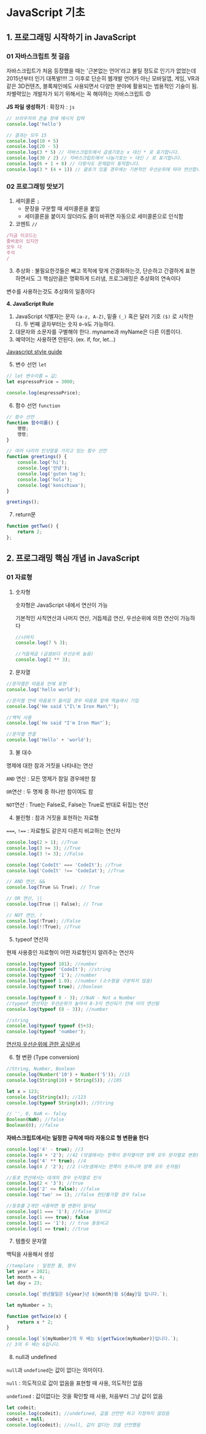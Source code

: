 # JavaScript 기초

## 1. 프로그래밍 시작하기 in JavaScript

### 01 자바스크립트 첫 걸음

자바스크립트가 처음 등장했을 때는 '근본없는 언어'라고 불릴 정도로 인기가 없었는데 2015년부터 인기 대폭발!!!! 그 이후로 단순히 웹개발 언어가 아닌 모바일앱, 게임, VR과 같은 3D컨텐츠, 블록체인에도 사용되면서 다양한 분야에 활용되는 범용적인 기술이 됨. 차별력있는 개발자가 되기 위해서는 꼭 해야하는 자바스크립트 😍 

**JS 파일 생성하기** : 확장자 : `js` 

```jsx
// 브라우저의 콘솔 창에 메시지 입력
console.log('hello')

// 결과는 모두 15
console.log(10 + 5)
console.log(20 - 5) 
console.log(3 * 5) // 자바스크립트에서 곱셈기호는 x 대신 * 로 표기합니다. 
console.log(30 / 2) // 자바스크립트에서 나눔기호는 ÷ 대신 / 로 표기합니다.
console.log(6 + 1 + 8) // 다항식도 문제없이 동작합니다.
console.log(3 * (4 + 1)) // 괄호가 있을 경우에는 기본적인 우선순위에 따라 연산합니다.
```

### 02 프로그래밍 맛보기

1. 세미콜론 `;` 
    - 문장을 구분할 때 세미콜론을 붙임
    - 세미콜론을 붙이지 않더라도 줄이 바뀌면 자동으로 세미콜론으로 인식함
2. 코멘트 `//`

```jsx
/지금 이코드는 
줄바꿈이 있지만
모두 다
주석 
/
```

3. 추상화 : 불필요한것들은 빼고 목적에 맞게 간결화하는것, 단순하고 간결하게 표현하면서도 그 핵심만큼은 명확하게 드러냄, 프로그래밍은 추상화의 연속이다

변수를 사용하는것도 추상화의 일종이다

**4. JavaScript Rule**

1. JavaScript 식별자는 문자 `(a-z, A-Z)`, 밑줄 `(_)` 혹은 달러 기호 `($)` 로 시작한다. 두 번째 글자부터는 숫자 `0~9`도 가능하다.
2. 대문자와 소문자를 구별해야 한다. myname과 myName은 다른 이름이다.
3. 예약어는 사용하면 안된다. (ex. if, for, let...)

[Javascript style guide]([https://github.com/ParkSB/javascript-style-guide](https://github.com/ParkSB/javascript-style-guide))

5. 변수 선언 `let`

```jsx
// let 변수이름 = 값;
let espressoPrice = 3000;

console.log(espressoPrice);
```

6. 함수 선언 `function`

```jsx
// 함수 선언
function 함수이름() {
	명령;
	명령;
}

// 여러 나라의 인삿말을 가지고 있는 함수 선언
function greetings() {
	console.log('hi');
	console.log('안녕');
	console.log('guten tag');
	console.log('hola');
	console.log('konichiwa');
}

greetings();
```

7. return문

```jsx
function getTwo() {
	return 2;
};
```

## 2. 프로그래밍 핵심 개념 in JavaScript

### 01 자료형

1. 숫자형

    숫자형은 JavaScript 내에서 연산이 가능

    기본적인 사칙연산과 나머지 연산, 거듭제곱 연산, 우선순위에 의한 연산이 가능하다

    ```jsx
    //나머지 
    console.log(7 % 3);

    //거듭제곱 (곱셈보다 우선순위 높음)
    console.log(2 ** 3);

    ```

2. 문자열

```jsx
//문자열은 따옴표 안에 표현
console.log('hello world');

//문자열 안에 따옴표가 들어갈 경우 따옴표 앞에 역슬래시 기입
console.log('He said \"I\'m Iron Man\"');

//백틱 사용
console.log(`He said "I'm Iron Man"`);

//문자열 연결
console.log('Hello' + 'world');
```

3. 불 대수

명제에 대한 참과 거짓을 나타내는 연산

`AND` 연산 : 모든 명제가 참일 경우에만 참

`OR`연산 : 두 명제 중 하나만 참이여도 참

`NOT`연산 : True는 False로, False는 True로 반대로 뒤집는 연산

4. 불린형 : 참과 거짓을 표현하는 자료형 

`===`, `!==` : 자료형도 같은지 다른지 비교하는 연산자 

```jsx
console.log(2 > 1); //True
console.log(3 >= 3); //True
console.log(3 != 3); //False

console.log('CodeIt' === 'CodeIt'); //True
console.log('CodeIt' !== 'CodeIat'); //True

// AND 연산, &&
console.log(True && True); // True

// OR 연산, ||
console.log(True || False); // True

// NOT 연산, !
console.log(!True); //False
console.log(!!True); //True
```

5. typeof 연산자

현재 사용중인 자료형이 어떤 자료형인지 알려주는 연산자

```jsx
console.log(typeof 101); //number
console.log(typeof 'CodeIt'); //string
console.log(typeof '1'); //number
console.log(typeof 1.0); //number (소수형을 구분하지 않음)
console.log(typeof true); //boolean

console.log(typeof 8 - 3); //NaN - Not a Number
//typeof 연산자는 우선순위가 높아서 8-3이 연산되기 전에 이미 연산됨
console.log(typeof (8 - 3)); //number

//string
console.log(typeof typeof (5+3);
console.log(typeof 'number');
```

[연산자 우선순위에 관한 공식문서](https://developer.mozilla.org/ko/docs/Web/JavaScript/Reference/Operators/Operator_Precedence)

6. 형 변환 (Type conversion)

```jsx
//String, Number, Boolean
console.log(Number('10') + Number('5')); //15
console.log(String(10) + String(5)); //105

let x = 123;
console.log(String(x)); //123
console.log(typeof String(x)); //String

// '', 0, NaN <- falsy
Boolean(NaN); //false
Boolean(0); //false
```

**자바스크립트에서는 일정한 규칙에 따라 자동으로 형 변환을 한다**

```jsx
console.log('4' - true); //3
console.log(4 + '2'); //42 (덧셈에서는 한쪽이 문자열이면 양쪽 모두 문자열로 변환)
console.log('4' ** true); //4
console.log(4 / '2'); //2 (나눗셈에서는 한쪽이 숫자니까 양쪽 모두 숫자됨)

//등호 연산에서는 대개의 경우 숫자열로 인식 
console.log(2 < '3'); //true
console.log('2' <= false); //false
console.log('two' >= 1); //false 판단불가할 경우 false

//등호를 2개만 사용하면 형 변환이 일어남 
console.log(1 === '1'); //false 일치비교
console.log(1 === true); false
console.log(1 == '1'); // true 동등비교
console.log(1 == true); //true
```

7. 템플릿 문자열

백틱을 사용해서 생성

```jsx
//template : 일정한 틀, 형식
let year = 2021;
let month = 4;
let day = 23;

console.log(`생년월일은 ${year}년 ${month}월 ${day}일 입니다.`);

let myNumber = 3;

function getTwice(x) {
	return x * 2;
}

console.log(`${myNumber}의 두 배는 ${getTwice(myNumber)}입니다.`);
// 3의 두 배는 6입니다.
```

8. null과 undefined

`null`과 `undefined`는 값이 없다는 의미이다.

`null` : 의도적으로 값이 없음을 표현할 때 사용, 의도적인 없음

`undefined` : 값이없다는 것을 확인할 때 사용, 처음부터 그냥 값이 없음

```jsx
let codeit;
console.log(codeit); //undefined, 값을 선언만 하고 지정하지 않았음
codeit = null;
console.log(codeit); //null, 값이 없다는 것을 선언했음
```
